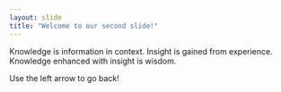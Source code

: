 ```yaml
---
layout: slide
title: "Welcome to our second slide!"
---
```

Knowledge is information in context. Insight is gained from experience. Knowledge enhanced with insight is wisdom.

Use the left arrow to go back!
